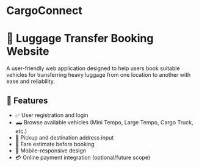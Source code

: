 # CargoConnect

# 🚚 Luggage Transfer Booking Website

A user-friendly web application designed to help users book suitable vehicles for transferring heavy luggage from one location to another with ease and reliability.


## 📌 Features

- ✅ User registration and login
- 🛻 Browse available vehicles (Mini Tempo, Large Tempo, Cargo Truck, etc.)
- 📍 Pickup and destination address input
- 💸 Fare estimate before booking
- 📲 Mobile-responsive design
- 💳 Online payment integration (optional/future scope)
